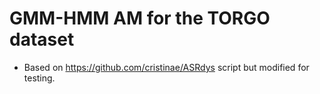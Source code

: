 # GMM-HMM AM for the TORGO dataset
- Based on https://github.com/cristinae/ASRdys script but modified for testing.
